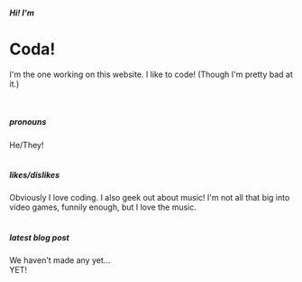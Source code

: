 ##### Hi! I'm
# Coda!

I'm the one working on this website. I like to code! (Though I'm pretty bad at it.)  

<br />

##### pronouns
He/They!
<br />
<br />
##### likes/dislikes
Obviously I love coding. I also geek out about music! I'm not all that big into video games, funnily enough, but I love the music.
<br />
<br />
##### latest blog post
We haven't made any yet...
<br />
YET!